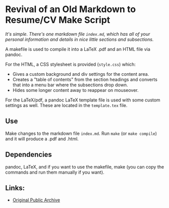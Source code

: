 # Revival of an Old Markdown to Resume/CV Make Script

*It's simple. There's one markdown file `index.md`, which has all of your personal information and details in nice little sections and subsections.*

A makefile is used to compile it into a LaTeX .pdf and an HTML file via pandoc.

For the HTML, a CSS stylesheet is provided (`style.css`) which:
- Gives a custom background and div settings for the content area.
- Creates a "table of contents" from the section headings and converts that into a menu bar where the subsections drop down.
- Hides some longer content away to reappear on mouseover.

For the LaTeX/pdf, a pandoc LaTeX template file is used with some custom settings as well.
These are located in the `template.tex` file.

## Use
Make changes to the markdown file `index.md`. Run `make` (or `make compile`) and it will produce a .pdf and .html.

## Dependencies
pandoc, LaTeX, and if you want to use the makefile, make (you can copy the commands and run them manually if you want).

## Links:
* [Original Public Archive](https://github.com/LukeSmithxyz/md-website-cv)
